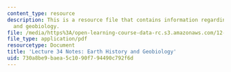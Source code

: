 ```yaml
---
content_type: resource
description: This is a resource file that contains information regarding earth history
  and geobiology.
file: /media/https%3A/open-learning-course-data-rc.s3.amazonaws.com/12-001-introduction-to-geology-fall-2013/730a8be9baea5c1090f794490c792f6d_MIT12_001F13_Lec34Notes.pdf
file_type: application/pdf
resourcetype: Document
title: 'Lecture 34 Notes: Earth History and Geobiology'
uid: 730a8be9-baea-5c10-90f7-94490c792f6d
---
```

